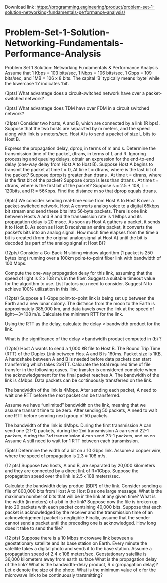 Download link :https://programming.engineering/product/problem-set-1-solution-networking-fundamentals-performance-analysis/

# Problem-Set-1-Solution-Networking-Fundamentals-Performance-Analysis
Problem Set 1 Solution: Networking Fundamentals &amp; Performance Analysis
Assume that 1 Kbps = 103 bits/sec, 1 Mbps = 106 bits/sec, 1 Gbps = 109 bits/sec, and 1MB = 106 x 8 bits. The capital ‘B’ typically means ‘byte’ while the lowercase ‘b’ indicates ‘bit’.


(3pts) What advantage does a circuit-switched network have over a packet-switched network?
 

(3pts) What advantage does TDM have over FDM in a circuit switched network?
 

(21pts) Consider two hosts, A and B, which are connected by a link (R bps). Suppose that the two hosts are separated by m meters, and the speed along with link is s meters/sec. Host A is to send a packet of size L bits to Host B.
 

Express the propagation delay, dprop, in terms of m and s.
Determine the transmission time of the packet, dtrans, in terms of L and R.
Ignoring processing and queuing delays, obtain an expression for the end-to-end delay (one-way delay from Host A to Host B).
Suppose Host A begins to transmit the packet at time t = 0, At time t = dtrans, where is the last bit of the packet?
Suppose dprop is greater than dtrans . At time t = dtrans, where is the first bit of the packet?
Suppose dprop is less than dtrans . At time t = dtrans, where is the first bit of the packet?
Suppose s = 2.5 * 108, L = 120bits, and R = 56Kbps. Find the distance m so that dprop equals dtrans.
 

(8pts) We consider sending real-time voice from Host A to Host B over a packet-switched network. Host A converts analog voice to a digital 65kbps bit stream and send these bits into 56-byte packets. There is one link between Hosts A and B and the transmission rate is 1 Mbps and its propagation delay is 20 msec. As soon as Host A gathers a packet, it sends it to Host B. As soon as Host B receives an entire packet, it converts the packet’s bits into an analog signal. How much time elapses from the time a bit is created (from the original analog signal at Host A) until the bit is decoded (as part of the analog signal at Host B)?
 

(12pts) Consider a Go-Back-N sliding window algorithm (1 packet is 250 bytes long) running over a 100km point-to-point fiber link with bandwidth of 100 Mbps.
 

Compute the one-way propagation delay for this link, assuming that the speed of light is 2 x 108 m/s in the fiber.
Suggest a suitable timeout value for the algorithm to use. List factors you need to consider.
Suggest N to achieve 100% utilization in this link.
 

(12pts) Suppose a 1-Gbps point-to-point link is being set up between the Earth and a new lunar colony. The distance from the moon to the Earth is approximately 385,000 km, and data travels over the link at the speed of light—3×108 m/s.
Calculate the minimum RTT for the link.
 

Using the RTT as the delay, calculate the delay × bandwidth product for the link.
 

What is the significance of the delay × bandwidth product computed in (b) ?

(12pts) Host A wants to send a 1,000 KB file to Host B. The Round Trip Time (RTT) of the Duplex Link between Host A and B is 160ms. Packet size is 1KB. A handshake between A and B is needed before data packets can start transferring which takes 2xRTT. Calculate the total required time of file transfer in the following cases. The transfer is considered complete when the acknowledgement for the final packet reaches A.
The bandwidth of the link is 4Mbps. Data packets can be continuously transferred on the link.
 

The bandwidth of the link is 4Mbps. After sending each packet, A need to wait one RTT before the next packet can be transferred.
 

Assume we have “unlimited” bandwidth on the link, meaning that we assume transmit time to be zero. After sending 50 packets, A need to wait one RTT before sending next group of 50 packets.
 

The bandwidth of the link is 4Mbps. During the first transmission A can send one (21-1) packets, during the 2nd transmission A can send 22-1 packets, during the 3rd transmission A can send 23-1 packets, and so on. Assume A still need to wait for 1 RTT between each transmission.
 

(5pts) Determine the width of a bit on a 10 Gbps link. Assume a copper wire, where the speed of propagation is 2.3 ∗ 108 m/s.
 

(12 pts) Suppose two hosts, A and B, are separated by 20,000 kilometers and they are connected by a direct link of R=1Gbps. Suppose the propagation speed over the link is 2.5 x 108 meters/sec.
 

Calculate the bandwidth delay product (BDP) of the link.
Consider sending a file of 800,000 bits from Host A to Host B as one large message. What is the maximum number of bits that will be in the link at any given time?
What is the width (in meters) of a bit in the link?
Suppose now the file is broken up into 20 packets with each packet containing 40,000 bits. Suppose that each packet is acknowledged by the receiver and the transmission time of an acknowledgement packet is negligible. Finally, assume that the sender cannot send a packet until the preceding one is acknowledged. How long does it take to send the file?
 

(12 pts) Suppose there is a 10 Mbps microwave link between a geostationary satellite and its base station on Earth. Every minute the satellite takes a digital photo and sends it to the base station. Assume a propagation speed of 2.4 x 108 meters/sec. Geostationary satellite is 36,000 kilometers away from earth surface
What is the propagation delay of the link?
What is the bandwidth-delay product, R x (propagation delay)?
Let x denote the size of the photo. What is the minimum value of x for the microwave link to be continuously transmitting?
 
